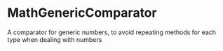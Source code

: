 # MathGenericComparator
A comparator for generic numbers, to avoid repeating methods for each type when dealing with numbers
